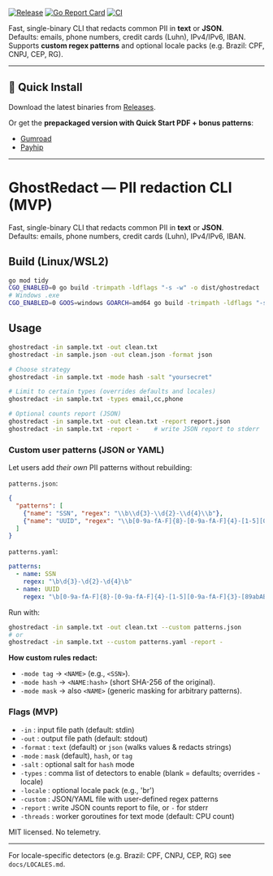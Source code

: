 [![Release](https://img.shields.io/github/v/release/jblancdev/ghostredact?style=flat-square)](https://github.com/jblancdev/ghostredact/releases)
[![Go Report Card](https://goreportcard.com/badge/github.com/jblancdev/ghostredact)](https://goreportcard.com/report/github.com/jblancdev/ghostredact)
[![CI](https://github.com/jblancdev/ghostredact/actions/workflows/ci.yml/badge.svg)](https://github.com/jblancdev/ghostredact/actions/workflows/ci.yml)

Fast, single-binary CLI that redacts common PII in **text** or **JSON**.  
Defaults: emails, phone numbers, credit cards (Luhn), IPv4/IPv6, IBAN.  
Supports **custom regex patterns** and optional locale packs (e.g. Brazil: CPF, CNPJ, CEP, RG).

---

## 🚀 Quick Install

Download the latest binaries from [Releases](https://github.com/jblancdev/ghostredact/releases).

Or get the **prepackaged version with Quick Start PDF + bonus patterns**:  
- [Gumroad](https://jblancdev.gumroad.com/l/ghostredact)  
- [Payhip](https://payhip.com/b/Wg2aD)  

---

# GhostRedact — PII redaction CLI (MVP)

Fast, single-binary CLI that redacts common PII in **text** or **JSON**.  
Defaults: emails, phone numbers, credit cards (Luhn), IPv4/IPv6, IBAN.

## Build (Linux/WSL2)

```bash
go mod tidy
CGO_ENABLED=0 go build -trimpath -ldflags "-s -w" -o dist/ghostredact ./cmd/ghostredact
# Windows .exe
CGO_ENABLED=0 GOOS=windows GOARCH=amd64 go build -trimpath -ldflags "-s -w" -o dist/ghostredact.exe ./cmd/ghostredact
```

## Usage

```bash
ghostredact -in sample.txt -out clean.txt
ghostredact -in sample.json -out clean.json -format json

# Choose strategy
ghostredact -in sample.txt -mode hash -salt "yoursecret"

# Limit to certain types (overrides defaults and locales)
ghostredact -in sample.txt -types email,cc,phone

# Optional counts report (JSON)
ghostredact -in sample.txt -out clean.txt -report report.json
ghostredact -in sample.txt -report -    # write JSON report to stderr
```

### Custom user patterns (JSON or YAML)
Let users add *their own* PII patterns without rebuilding:

`patterns.json`:
```json
{
  "patterns": [
    {"name": "SSN", "regex": "\\b\\d{3}-\\d{2}-\\d{4}\\b"},
    {"name": "UUID", "regex": "\\b[0-9a-fA-F]{8}-[0-9a-fA-F]{4}-[1-5][0-9a-fA-F]{3}-[89abAB][0-9a-fA-F]{3}-[0-9a-fA-F]{12}\\b"}
  ]
}
```

`patterns.yaml`:
```yaml
patterns:
  - name: SSN
    regex: "\b\d{3}-\d{2}-\d{4}\b"
  - name: UUID
    regex: "\b[0-9a-fA-F]{8}-[0-9a-fA-F]{4}-[1-5][0-9a-fA-F]{3}-[89abAB][0-9a-fA-F]{3}-[0-9a-fA-F]{12}\b"
```

Run with:
```bash
ghostredact -in sample.txt -out clean.txt --custom patterns.json
# or
ghostredact -in sample.txt --custom patterns.yaml -report -
```

**How custom rules redact:**  
- `-mode tag` → `<NAME>` (e.g., `<SSN>`).  
- `-mode hash` → `<NAME:hash>` (short SHA-256 of the original).  
- `-mode mask` → also `<NAME>` (generic masking for arbitrary patterns).

### Flags (MVP)
- `-in`       : input file path (default: stdin)
- `-out`      : output file path (default: stdout)
- `-format`   : `text` (default) or `json` (walks values & redacts strings)
- `-mode`     : `mask` (default), `hash`, or `tag`
- `-salt`     : optional salt for `hash` mode
- `-types`    : comma list of detectors to enable (blank = defaults; overrides -locale)
- `-locale`   : optional locale pack (e.g., 'br')
- `-custom`   : JSON/YAML file with user-defined regex patterns
- `-report`   : write JSON counts report to file, or `-` for stderr
- `-threads`  : worker goroutines for text mode (default: CPU count)

MIT licensed. No telemetry.

---

For locale-specific detectors (e.g. Brazil: CPF, CNPJ, CEP, RG) see `docs/LOCALES.md`.

